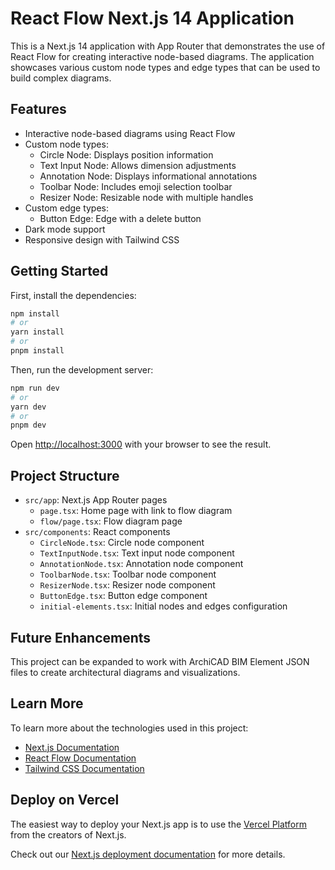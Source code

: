 # React Flow Next.js 14 Application

This is a Next.js 14 application with App Router that demonstrates the use of React Flow for creating interactive node-based diagrams. The application showcases various custom node types and edge types that can be used to build complex diagrams.

## Features

- Interactive node-based diagrams using React Flow
- Custom node types:
  - Circle Node: Displays position information
  - Text Input Node: Allows dimension adjustments
  - Annotation Node: Displays informational annotations
  - Toolbar Node: Includes emoji selection toolbar
  - Resizer Node: Resizable node with multiple handles
- Custom edge types:
  - Button Edge: Edge with a delete button
- Dark mode support
- Responsive design with Tailwind CSS

## Getting Started

First, install the dependencies:

```bash
npm install
# or
yarn install
# or
pnpm install
```

Then, run the development server:

```bash
npm run dev
# or
yarn dev
# or
pnpm dev
```

Open [http://localhost:3000](http://localhost:3000) with your browser to see the result.

## Project Structure

- `src/app`: Next.js App Router pages
  - `page.tsx`: Home page with link to flow diagram
  - `flow/page.tsx`: Flow diagram page
- `src/components`: React components
  - `CircleNode.tsx`: Circle node component
  - `TextInputNode.tsx`: Text input node component
  - `AnnotationNode.tsx`: Annotation node component
  - `ToolbarNode.tsx`: Toolbar node component
  - `ResizerNode.tsx`: Resizer node component
  - `ButtonEdge.tsx`: Button edge component
  - `initial-elements.tsx`: Initial nodes and edges configuration

## Future Enhancements

This project can be expanded to work with ArchiCAD BIM Element JSON files to create architectural diagrams and visualizations.

## Learn More

To learn more about the technologies used in this project:

- [Next.js Documentation](https://nextjs.org/docs)
- [React Flow Documentation](https://reactflow.dev/docs/introduction/)
- [Tailwind CSS Documentation](https://tailwindcss.com/docs)

## Deploy on Vercel

The easiest way to deploy your Next.js app is to use the [Vercel Platform](https://vercel.com/new?utm_medium=default-template&filter=next.js&utm_source=create-next-app&utm_campaign=create-next-app-readme) from the creators of Next.js.

Check out our [Next.js deployment documentation](https://nextjs.org/docs/app/building-your-application/deploying) for more details.

